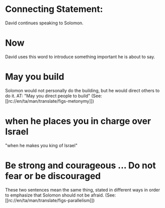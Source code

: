# Connecting Statement:

David continues speaking to Solomon.

# Now

David uses this word to introduce something important he is about to say.

# May you build

Solomon would not personally do the building, but he would direct others to do it. AT: "May you direct people to build" (See: [[rc://en/ta/man/translate/figs-metonymy]])

# when he places you in charge over Israel

"when he makes you king of Israel"

# Be strong and courageous ... Do not fear or be discouraged

These two sentences mean the same thing, stated in different ways in order to emphasize that Solomon should not be afraid. (See: [[rc://en/ta/man/translate/figs-parallelism]])